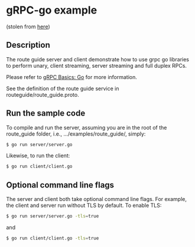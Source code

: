 # gRPC-go example

(stolen from [here](https://github.com/grpc/grpc-go/tree/master/examples/route_guide))

## Description

The route guide server and client demonstrate how to use grpc go libraries to
perform unary, client streaming, server streaming and full duplex RPCs.

Please refer to [gRPC Basics: Go](https://grpc.io/docs/tutorials/basic/go.html) for more information.

See the definition of the route guide service in routeguide/route_guide.proto.

## Run the sample code

To compile and run the server, assuming you are in the root of the route_guide
folder, i.e., .../examples/route_guide/, simply:

```sh
$ go run server/server.go
```

Likewise, to run the client:

```sh
$ go run client/client.go
```

## Optional command line flags

The server and client both take optional command line flags. For example, the
client and server run without TLS by default. To enable TLS:

```sh
$ go run server/server.go -tls=true
```

and

```sh
$ go run client/client.go -tls=true
```
